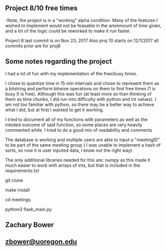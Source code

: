 ## Project 8/10 free times

-Note, the project is in a "working" alpha condition. Many of the features I wished to implement would not be feasable in the ammmount of time given, and a lot of the logic could be reworked to make it run faster.

Project 8 last commit is on  Nov 23, 2017 
Also proj 10 starts on 12/1/2017 all commits prior are for proj8


## Some notes regarding the project
I had a lot of fun with my implementation of the free/busy times.

I chose to quantize time in 15 min intervals and chose to represent them as a bitstring and perform bitwise operations on them to find free times (1 is busy 0 is free). Although this was fun (at least more so than thinking of them as time chunks, I did run into difficulty with python and int values). I am not too familiar with python, so there may be a better way to achieve what I did, but at first I wanted to get it working.

I tried to document all of my functions with parameters as well as the inteded outcome of said function, so some places are very heavily commented while. I tried to do a good mix of readability and comments

The database is working and multiple users are able to input a "meetingID" to be part of the same meeting group ( I was unable to implement a hash of sorts, so now it is user inputed data, I know not the right way)


The only additional libraries needed for this are:
	numpy
	as this made it much easier to work with arrays of ints, but that is included in the requirements.txt



git clone

make install

cd meetings

python3 flask_main.py




## Zachary Bower
## zbower@uoregon.edu